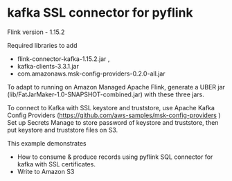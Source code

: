 # kafka SSL connector for pyflink

Flink version - 1.15.2

Required libraries to add
* flink-connector-kafka-1.15.2.jar ,
* kafka-clients-3.3.1.jar
* com.amazonaws.msk-config-providers-0.2.0-all.jar

To adapt to running on Amazon Managed Apache Flink, generate a UBER jar (lib/FatJarMaker-1.0-SNAPSHOT-combined.jar) with these three jars.

To connect to Kafka with SSL keystore and truststore, use Apache Kafka Config Providers (https://github.com/aws-samples/msk-config-providers )
Set up Secrets Manage to store password of keystore and truststore, then put keystore and truststore files on S3.

This example demonstrates 
* How to consume & produce records using pyflink SQL connector for kafka with SSL certificates. 
* Write to Amazon S3

